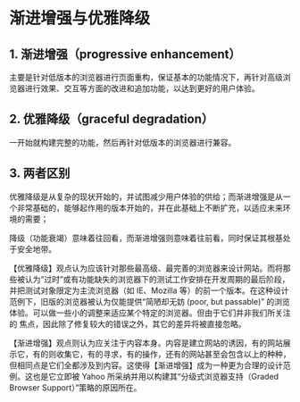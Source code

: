 # 渐进增强与优雅降级

## 1. 渐进增强（progressive enhancement）

主要是针对低版本的浏览器进⾏⻚⾯重构，保证基本的功能情况下，再针对⾼级浏览器进⾏效果、交互等⽅⾯的改进和追加功能，以达到更好的⽤户体验。

## 2. 优雅降级（graceful degradation）

⼀开始就构建完整的功能，然后再针对低版本的浏览器进⾏兼容。

## 3. 两者区别

优雅降级是从复杂的现状开始的，并试图减少⽤户体验的供给；⽽渐进增强是从⼀个⾮常基础的，能够起作⽤的版本开始的，并在此基础上不断扩充，以适应未来环境的需要；

降级（功能衰竭）意味着往回看，⽽渐进增强则意味着往前看，同时保证其根基处于安全地带。

【优雅降级】观点认为应该针对那些最⾼级、最完善的浏览器来设计⽹站。⽽将那些被认为“过时”或有功能缺失的浏览器下的测试⼯作安排在开发周期的最后阶段，并把测试对象限定为主流浏览器（如 IE、Mozilla 等）的前⼀个版本。在这种设计范例下，旧版的浏览器被认为仅能提供“简陋却⽆妨 (poor, but passable)” 的浏览体验。可以做⼀些⼩的调整来适应某个特定的浏览器。但由于它们并⾮我们所关注的
焦点，因此除了修复较⼤的错误之外，其它的差异将被直接忽略。

【渐进增强】观点则认为应关注于内容本身。内容是建⽴⽹站的诱因，有的⽹站展示它，有的则收集它，有的寻求，有的操作，还有的⽹站甚⾄会包含以上的种种，但相同点是它们全都涉及到内容。这使得【渐进增强】成为⼀种更为合理的设计范例。这也是它⽴即被 Yahoo 所采纳并⽤以构建其“分级式浏览器⽀持（Graded Browser Support）”策略的原因所在。
